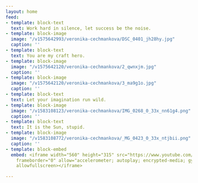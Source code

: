 ```yaml
---
layout: home
feed:
- template: block-text
  text: Work hard in silence, let success be the noise.
- template: block-image
  image: "/v1575642993/veronika-cechmankova/DSC_0401_jh28hy.jpg"
  caption: ''
- template: block-text
  text: You are my craft hero.
- template: block-image
  image: "/v1575642120/veronika-cechmankova/2_qwnxjm.jpg"
  caption: ''
- template: block-image
  image: "/v1575642120/veronika-cechmankova/3_ma9g1o.jpg"
  caption: ''
- template: block-text
  text: Let your imagination run wild.
- template: block-image
  image: "/v1583108123/veronika-cechmankova/IMG_0268_0_33x_nn61g4.png"
  caption: ''
- template: block-text
  text: It is the Sun, stupid.
- template: block-image
  image: "/v1583108772/veronika-cechmankova/_MG_0423_0_33x_ntjbii.png"
  caption: ''
- template: block-embed
  embed: <iframe width="560" height="315" src="https://www.youtube.com/embed/6AAQRbD2UOc"
    frameborder="0" allow="accelerometer; autoplay; encrypted-media; gyroscope; picture-in-picture"
    allowfullscreen></iframe>

---
```

